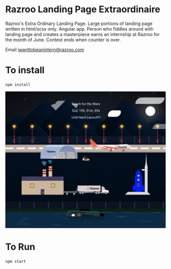 # Razroo Landing Page Extraordinaire
Razroo's Extra Ordinary Landing Page. Large portions of landing page
written in html/scss only. Angular app. Person who fiddles around with landing 
page and creates a masterpiece earns an internship at Razroo for 
the month of June. Contest ends when counter is over.

Email iwanttobeanintern@razroo.com

# To install 
`npm install`

![Landing Page](apps/razroo/src/assets/images/screen-shot.png)

# To Run 
`npm start`
